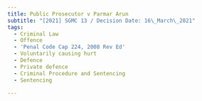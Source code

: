 ```yaml
---
title: Public Prosecutor v Parmar Arun
subtitle: "[2021] SGMC 13 / Decision Date: 16\_March\_2021"
tags:
  - Criminal Law
  - Offence
  - 'Penal Code Cap 224, 2008 Rev Ed'
  - Voluntarily causing hurt
  - Defence
  - Private defence
  - Criminal Procedure and Sentencing
  - Sentencing

---
```

